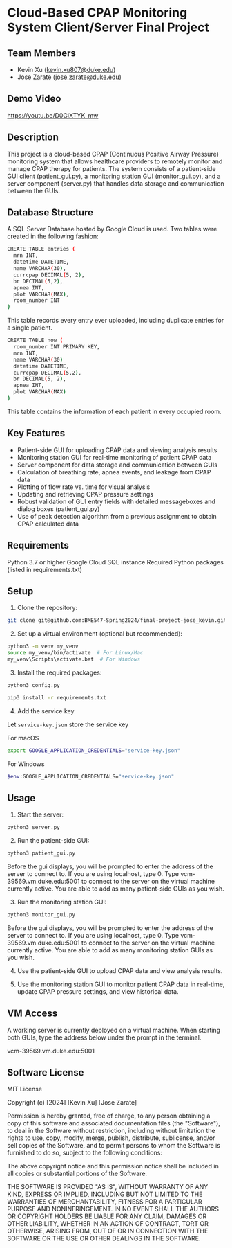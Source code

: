 # Cloud-Based CPAP Monitoring System Client/Server Final Project

## Team Members
- Kevin Xu (kevin.xu807@duke.edu)
- Jose Zarate (jose.zarate@duke.edu)

## Demo Video

https://youtu.be/D0GiXTYK_mw

## Description

This project is a cloud-based CPAP (Continuous Positive Airway Pressure) monitoring system that allows healthcare providers to remotely monitor and manage CPAP therapy for patients. The system consists of a patient-side GUI client (patient_gui.py), a monitoring station GUI (monitor_gui.py), and a server component (server.py) that handles data storage and communication between the GUIs.

## Database Structure

A SQL Server Database hosted by Google Cloud is used. Two tables were created in the following fashion:

```bash
CREATE TABLE entries (
  mrn INT,
  datetime DATETIME,
  name VARCHAR(30),
  currcpap DECIMAL(5, 2),
  br DECIMAL(5,2),
  apnea INT,
  plot VARCHAR(MAX),
  room_number INT
)
```

This table records every entry ever uploaded, including duplicate entries for a single patient.

```bash
CREATE TABLE now (
  room_number INT PRIMARY KEY,
  mrn INT,
  name VARCHAR(30)
  datetime DATETIME,
  currcpap DECIMAL(5,2),
  br DECIMAL(5, 2),
  apnea INT,
  plot VARCHAR(MAX)
)
```

This table contains the information of each patient in every occupied room.

## Key Features

* Patient-side GUI for uploading CPAP data and viewing analysis results
* Monitoring station GUI for real-time monitoring of patient CPAP data
* Server component for data storage and communication between GUIs
* Calculation of breathing rate, apnea events, and leakage from CPAP data
* Plotting of flow rate vs. time for visual analysis
* Updating and retrieving CPAP pressure settings
* Robust validation of GUI entry fields with detailed messageboxes and dialog boxes (patient_gui.py)
* Use of peak detection algorithm from a previous assignment to obtain CPAP calculated data

## Requirements

Python 3.7 or higher
Google Cloud SQL instance
Required Python packages (listed in requirements.txt)

## Setup

1. Clone the repository:

```bash
git clone git@github.com:BME547-Spring2024/final-project-jose_kevin.git
```

2. Set up a virtual environment (optional but recommended):

```bash
python3 -m venv my_venv
source my_venv/bin/activate  # For Linux/Mac
my_venv\Scripts\activate.bat  # For Windows
```

3. Install the required packages:

```bash
python3 config.py
```

```bash
pip3 install -r requirements.txt
```

4. Add the service key

Let ```service-key.json``` store the service key

For macOS

```bash
export GOOGLE_APPLICATION_CREDENTIALS="service-key.json"
```

For Windows
```bash
$env:GOOGLE_APPLICATION_CREDENTIALS="service-key.json"
```

## Usage

1. Start the server:

```bash
python3 server.py
```

2. Run the patient-side GUI:

```bash
python3 patient_gui.py
```

Before the gui displays, you will be prompted to enter the address of the server to connect to. If you are using localhost, type 0. Type vcm-39569.vm.duke.edu:5001 to connect to the server on the virtual machine currently active. You are able to add as many patient-side GUIs as you wish.

3. Run the monitoring station GUI:
```bash
python3 monitor_gui.py
```

Before the gui displays, you will be prompted to enter the address of the server to connect to. If you are using localhost, type 0. Type vcm-39569.vm.duke.edu:5001 to connect to the server on the virtual machine currently active. You are able to add as many monitoring station GUIs as you wish.

4. Use the patient-side GUI to upload CPAP data and view analysis results.

5. Use the monitoring station GUI to monitor patient CPAP data in real-time, update CPAP pressure settings, and view historical data.

## VM Access

A working server is currently deployed on a virtual machine. When starting both GUIs, type the address below under the prompt in the terminal.

vcm-39569.vm.duke.edu:5001

## Software License

MIT License

Copyright (c) [2024] [Kevin Xu] [Jose Zarate]

Permission is hereby granted, free of charge, to any person obtaining a copy of this software and associated documentation files (the "Software"), to deal in the Software without restriction, including without limitation the rights to use, copy, modify, merge, publish, distribute, sublicense, and/or sell copies of the Software, and to permit persons to whom the Software is furnished to do so, subject to the following conditions:

The above copyright notice and this permission notice shall be included in all copies or substantial portions of the Software.

THE SOFTWARE IS PROVIDED "AS IS", WITHOUT WARRANTY OF ANY KIND, EXPRESS OR IMPLIED, INCLUDING BUT NOT LIMITED TO THE WARRANTIES OF MERCHANTABILITY, FITNESS FOR A PARTICULAR PURPOSE AND NONINFRINGEMENT. IN NO EVENT SHALL THE AUTHORS OR COPYRIGHT HOLDERS BE LIABLE FOR ANY CLAIM, DAMAGES OR OTHER LIABILITY, WHETHER IN AN ACTION OF CONTRACT, TORT OR OTHERWISE, ARISING FROM, OUT OF OR IN CONNECTION WITH THE SOFTWARE OR THE USE OR OTHER DEALINGS IN THE SOFTWARE.